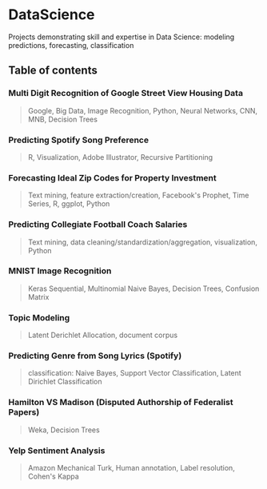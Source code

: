 # DataScience
Projects demonstrating skill and expertise in Data Science:  modeling predictions, forecasting, classification 

## Table of contents

### Multi Digit Recognition of Google Street View Housing Data 
>Google, Big Data, Image Recognition, Python, Neural Networks, CNN, MNB, Decision Trees 

### Predicting Spotify Song Preference 
>R, Visualization, Adobe Illustrator, Recursive Partitioning 

### Forecasting Ideal Zip Codes for Property Investment
>Text mining, feature extraction/creation, Facebook's Prophet, Time Series, R, ggplot, Python

### Predicting Collegiate Football Coach Salaries
>Text mining, data cleaning/standardization/aggregation, visualization, Python

### MNIST Image Recognition
>Keras Sequential, Multinomial Naive Bayes, Decision Trees, Confusion Matrix 

### Topic Modeling 
>Latent Derichlet Allocation, document corpus

### Predicting Genre from Song Lyrics (Spotify) 
>classification: Naive Bayes, Support Vector Classification, Latent Dirichlet Classification 

### Hamilton VS Madison (Disputed Authorship of Federalist Papers) 
>Weka, Decision Trees

### Yelp Sentiment Analysis
>Amazon Mechanical Turk, Human annotation, Label resolution, Cohen's Kappa 

